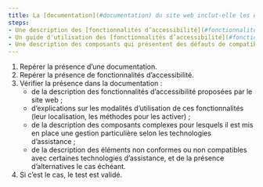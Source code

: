 ```yaml
---
title: La [documentation](#documentation) du site web inclut-elle les éléments suivants au moins ?
steps:
- Une description des [fonctionnalités d’accessibilité](#fonctionnalite-d-accessibilite) proposées par le site web.
- Un guide d'utilisation des [fonctionnalités d’accessibilité](#fonctionnalite-d-accessibilite) proposées par le site web.
- Une description des composants qui présentent des défauts de compatibilité avec les technologies d’assistance.
---
```


1. Repérer la présence d’une documentation.
2. Repérer la présence de fonctionnalités d’accessibilité.
3. Vérifier la présence dans la documentation : 
	- de la description des fonctionnalités d’accessibilité proposées par le site web ;
	- d’explications sur les modalités d’utilisation de ces fonctionnalités (leur localisation, les méthodes pour les activer) ;
	- de la description des composants complexes pour lesquels il est mis en place une gestion particulière selon les technologies d’assistance ;
	- de la description des éléments non conformes ou non compatibles avec certaines technologies d’assistance, et de la présence d’alternatives le cas échéant.
4.	Si c’est le cas, le test est validé.